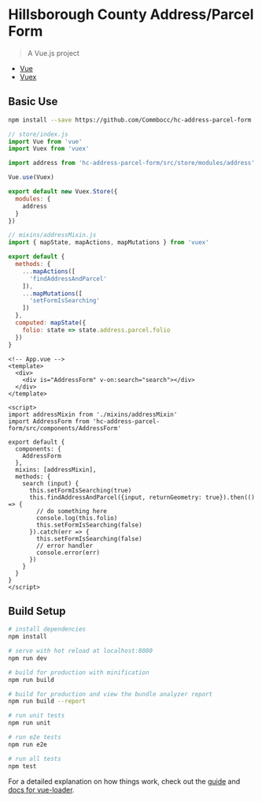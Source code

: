 # Hillsborough County Address/Parcel Form

> A Vue.js project

* [Vue](https://vuejs.org/)
* [Vuex](https://vuex.vuejs.org/en/)

## Basic Use

```bash
npm install --save https://github.com/Commbocc/hc-address-parcel-form
```

```js
// store/index.js
import Vue from 'vue'
import Vuex from 'vuex'

import address from 'hc-address-parcel-form/src/store/modules/address'

Vue.use(Vuex)

export default new Vuex.Store({
  modules: {
    address
  }
})
```

```js
// mixins/addressMixin.js
import { mapState, mapActions, mapMutations } from 'vuex'

export default {
  methods: {
    ...mapActions([
      'findAddressAndParcel'
    ]),
    ...mapMutations([
      'setFormIsSearching'
    ])
  },
  computed: mapState({
    folio: state => state.address.parcel.folio
  })
}
```

```vue
<!-- App.vue -->
<template>
  <div>
    <div is="AddressForm" v-on:search="search"></div>
  </div>
</template>

<script>
import addressMixin from './mixins/addressMixin'
import AddressForm from 'hc-address-parcel-form/src/components/AddressForm'

export default {
  components: {
    AddressForm
  },
  mixins: [addressMixin],
  methods: {
    search (input) {
      this.setFormIsSearching(true)
      this.findAddressAndParcel({input, returnGeometry: true}).then(() => {
        // do something here
        console.log(this.folio)
        this.setFormIsSearching(false)
      }).catch(err => {
        this.setFormIsSearching(false)
        // error handler
        console.error(err)
      })
    }
  }
}
</script>
```

## Build Setup

``` bash
# install dependencies
npm install

# serve with hot reload at localhost:8080
npm run dev

# build for production with minification
npm run build

# build for production and view the bundle analyzer report
npm run build --report

# run unit tests
npm run unit

# run e2e tests
npm run e2e

# run all tests
npm test
```

For a detailed explanation on how things work, check out the [guide](http://vuejs-templates.github.io/webpack/) and [docs for vue-loader](http://vuejs.github.io/vue-loader).

